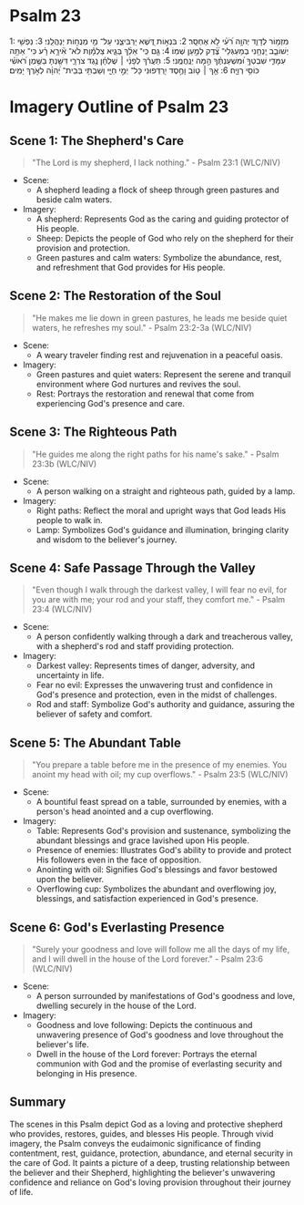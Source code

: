 # Psalm 23
1: מִזְמ֥וֹר לְדָוִ֑ד יְהוָ֥ה רֹ֝עִ֗י לֹ֣א אֶחְסָֽר׃
2: בִּנְא֣וֹת דֶּ֭שֶׁא יַרְבִּיצֵ֑נִי עַל־ מֵ֖י מְנֻח֣וֹת יְנַהֲלֵֽנִי׃
3: נַפְשִׁ֥י יְשׁוֹבֵ֑ב יַֽנְחֵ֥נִי בְמַעְגְּלֵי־ צֶ֝֗דֶק לְמַ֣עַן שְׁמֽוֹ׃
4: גַּ֤ם כִּֽי־ אֵלֵ֨ךְ בְּגֵ֪יא צַלְמָ֡וֶת לֹא־ אִ֘ירָ֤א רָ֗ע כִּי־ אַתָּ֥ה עִמָּדִ֑י שִׁבְטְךָ֥ וּ֝מִשְׁעַנְתֶּ֗ךָ הֵ֣מָּה יְנַֽחֲמֻֽנִי׃
5: תַּעֲרֹ֬ךְ לְפָנַ֨י ׀ שֻׁלְחָ֗ן נֶ֥גֶד צֹרְרָ֑י דִּשַּׁ֖נְתָּ בַשֶּׁ֥מֶן רֹ֝אשִׁ֗י כּוֹסִ֥י רְוָיָֽה׃
6: אַ֤ךְ ׀ ט֤וֹב וָחֶ֣סֶד יִ֭רְדְּפוּנִי כָּל־ יְמֵ֣י חַיָּ֑י וְשַׁבְתִּ֥י בְּבֵית־ יְ֝הוָ֗ה לְאֹ֣רֶךְ יָמִֽים׃

# Imagery Outline of Psalm 23

## Scene 1: The Shepherd's Care

> "The Lord is my shepherd, I lack nothing." - Psalm 23:1 (WLC/NIV) 

- Scene:
  - A shepherd leading a flock of sheep through green pastures and beside calm waters.
- Imagery:
  - A shepherd: Represents God as the caring and guiding protector of His people.
  - Sheep: Depicts the people of God who rely on the shepherd for their provision and protection.
  - Green pastures and calm waters: Symbolize the abundance, rest, and refreshment that God provides for His people.

## Scene 2: The Restoration of the Soul

> "He makes me lie down in green pastures, he leads me beside quiet waters, he refreshes my soul." - Psalm 23:2-3a (WLC/NIV)

- Scene:
  - A weary traveler finding rest and rejuvenation in a peaceful oasis.
- Imagery:
  - Green pastures and quiet waters: Represent the serene and tranquil environment where God nurtures and revives the soul.
  - Rest: Portrays the restoration and renewal that come from experiencing God's presence and care.

## Scene 3: The Righteous Path

> "He guides me along the right paths for his name's sake." - Psalm 23:3b (WLC/NIV)

- Scene:
  - A person walking on a straight and righteous path, guided by a lamp.
- Imagery:
  - Right paths: Reflect the moral and upright ways that God leads His people to walk in.
  - Lamp: Symbolizes God's guidance and illumination, bringing clarity and wisdom to the believer's journey.

## Scene 4: Safe Passage Through the Valley

> "Even though I walk through the darkest valley, I will fear no evil, for you are with me; your rod and your staff, they comfort me." - Psalm 23:4 (WLC/NIV)

- Scene:
  - A person confidently walking through a dark and treacherous valley, with a shepherd's rod and staff providing protection.
- Imagery:
  - Darkest valley: Represents times of danger, adversity, and uncertainty in life.
  - Fear no evil: Expresses the unwavering trust and confidence in God's presence and protection, even in the midst of challenges.
  - Rod and staff: Symbolize God's authority and guidance, assuring the believer of safety and comfort.

## Scene 5: The Abundant Table

> "You prepare a table before me in the presence of my enemies. You anoint my head with oil; my cup overflows." - Psalm 23:5 (WLC/NIV)

- Scene:
  - A bountiful feast spread on a table, surrounded by enemies, with a person's head anointed and a cup overflowing.
- Imagery:
  - Table: Represents God's provision and sustenance, symbolizing the abundant blessings and grace lavished upon His people.
  - Presence of enemies: Illustrates God's ability to provide and protect His followers even in the face of opposition.
  - Anointing with oil: Signifies God's blessings and favor bestowed upon the believer.
  - Overflowing cup: Symbolizes the abundant and overflowing joy, blessings, and satisfaction experienced in God's presence.

## Scene 6: God's Everlasting Presence

> "Surely your goodness and love will follow me all the days of my life, and I will dwell in the house of the Lord forever." - Psalm 23:6 (WLC/NIV)

- Scene:
  - A person surrounded by manifestations of God's goodness and love, dwelling securely in the house of the Lord.
- Imagery:
  - Goodness and love following: Depicts the continuous and unwavering presence of God's goodness and love throughout the believer's life.
  - Dwell in the house of the Lord forever: Portrays the eternal communion with God and the promise of everlasting security and belonging in His presence.

## Summary

The scenes in this Psalm depict God as a loving and protective shepherd who provides, restores, guides, and blesses His people. Through vivid imagery, the Psalm conveys the eudaimonic significance of finding contentment, rest, guidance, protection, abundance, and eternal security in the care of God. It paints a picture of a deep, trusting relationship between the believer and their Shepherd, highlighting the believer's unwavering confidence and reliance on God's loving provision throughout their journey of life.
